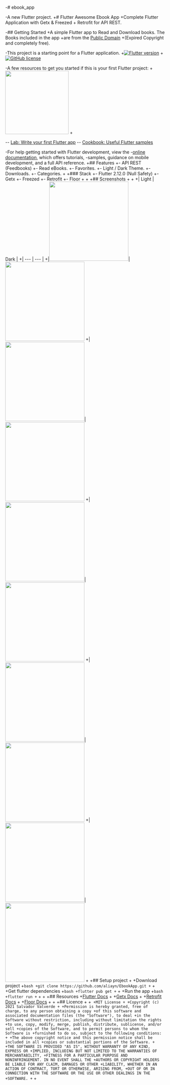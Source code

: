 -# ebook_app
 
-A new Flutter project.
+# Flutter Awesome Ebook App
+Complete Flutter Application with Getx & Freezed + Retrofit for API REST.
 
-## Getting Started
+A simple Flutter app to Read and Download books. The Books included in the app
+are from the [Public Domain](https://en.wikipedia.org/wiki/Public_domain)
+(Expired Copyright and completely free).
 
-This project is a starting point for a Flutter application.
+[![Flutter version](https://img.shields.io/badge/flutter-2.2.0-blue?logo=flutter)](https://flutter.dev/docs/get-started/install)
+[![GitHub license](https://img.shields.io/github/license/chinnonsantos/full_testing_flutter)](https://choosealicense.com/licenses/mit/)
 
-A few resources to get you started if this is your first Flutter project:
+<a href="http://www.feedbooks.com/"><img src="screenshots/logo_feedbooks.png" width="200"/></a>
+<br>
 
-- [Lab: Write your first Flutter app](https://docs.flutter.dev/get-started/codelab)
-- [Cookbook: Useful Flutter samples](https://docs.flutter.dev/cookbook)
 
-For help getting started with Flutter development, view the
-[online documentation](https://docs.flutter.dev/), which offers tutorials,
-samples, guidance on mobile development, and a full API reference.
+## Features 
+- API REST (Feedbooks)
+- Read eBooks.
+- Favorites.
+- Light / Dark Theme.
+- Downloads.
+-  Categories.
+
+### Stack
+- Flutter 2.12.0 (Null Safety)
+- Getx
+- Freezed
+- Retrofit
+- Floor
+
+
+## Screenshots
+
+
+| Light | Dark |
+|  --- |  ---    |
+|<img src="screenshots/home-light.png" width="250">|<img src="screenshots/home-dark.png" width="250">
+|<img src="screenshots/explore-light.png" width="250">|<img src="screenshots/explore-dark.png" width="250">
+|<img src="screenshots/settings-light.png" width="250">|<img src="screenshots/setting-dark.png" width="250">
+|<img src="screenshots/detail-light.png" width="250">|<img src="screenshots/detail-dark.png" width="250">
+|<img src="screenshots/downloads-light.png" width="250">|<img src="screenshots/downloads-dark.png" width="250">
+ 
+## Setup project
+
+Download project
+```bash
+git clone https://github.com/aliayn/EbookApp.git
+```
+
+Get flutter dependencies
+```bash
+flutter pub get
+```
+
+Run the app
+```bash
+flutter run
+```
+
+
+## Resources
+[Flutter Docs](https://flutter.dev/docs)
+
+[Getx Docs](https://pub.dev/packages/get)
+
+[Retrofit Docs](https://pub.dev/packages/retrofit)
+
+[Floor Docs](https://pub.dev/packages/floor)
+
+
+## Licence
+
+```
+MIT License
+
+Copyright (c) 2021 Salvador Valverde
+
+Permission is hereby granted, free of charge, to any person obtaining a copy
+of this software and associated documentation files (the "Software"), to deal
+in the Software without restriction, including without limitation the rights
+to use, copy, modify, merge, publish, distribute, sublicense, and/or sell
+copies of the Software, and to permit persons to whom the Software is
+furnished to do so, subject to the following conditions:
+
+The above copyright notice and this permission notice shall be included in all
+copies or substantial portions of the Software.
+
+THE SOFTWARE IS PROVIDED "AS IS", WITHOUT WARRANTY OF ANY KIND, EXPRESS OR
+IMPLIED, INCLUDING BUT NOT LIMITED TO THE WARRANTIES OF MERCHANTABILITY,
+FITNESS FOR A PARTICULAR PURPOSE AND NONINFRINGEMENT. IN NO EVENT SHALL THE
+AUTHORS OR COPYRIGHT HOLDERS BE LIABLE FOR ANY CLAIM, DAMAGES OR OTHER
+LIABILITY, WHETHER IN AN ACTION OF CONTRACT, TORT OR OTHERWISE, ARISING FROM,
+OUT OF OR IN CONNECTION WITH THE SOFTWARE OR THE USE OR OTHER DEALINGS IN THE
+SOFTWARE.
+```
+
